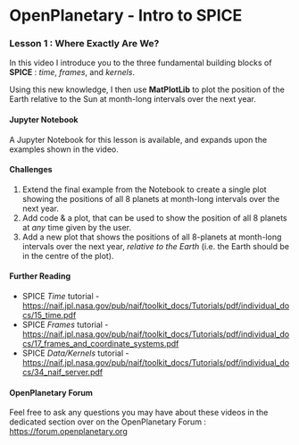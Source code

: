 # __OpenPlanetary__ - Intro to __SPICE__

### Lesson 1 : Where Exactly Are We?

In this video I introduce you to the three fundamental building blocks of __SPICE__ : _time_, _frames_, and _kernels_.

Using this new knowledge, I then use __MatPlotLib__ to plot the position of the Earth relative to the Sun at month-long intervals over the next year.

#### Jupyter Notebook
A Jupyter Notebook for this lesson is available, and expands upon the examples shown in the video.

#### Challenges
1. Extend the final example from the Notebook to create a single plot showing the positions of all 8 planets at month-long intervals over the next year.
2. Add code & a plot, that can be used to show the position of all 8 planets at _any_ time given by the user.
3. Add a new plot that shows the positions of all 8-planets at month-long intervals over the next year, _relative to the Earth_ (i.e. the Earth should be in the centre of the plot).


#### Further Reading
* SPICE _Time_ tutorial - https://naif.jpl.nasa.gov/pub/naif/toolkit_docs/Tutorials/pdf/individual_docs/15_time.pdf
* SPICE _Frames_ tutorial - https://naif.jpl.nasa.gov/pub/naif/toolkit_docs/Tutorials/pdf/individual_docs/17_frames_and_coordinate_systems.pdf
* SPICE _Data/Kernels_ tutorial - https://naif.jpl.nasa.gov/pub/naif/toolkit_docs/Tutorials/pdf/individual_docs/34_naif_server.pdf

#### OpenPlanetary Forum
Feel free to ask any questions you may have about these videos in the dedicated section over on the OpenPlanetary Forum : https://forum.openplanetary.org
